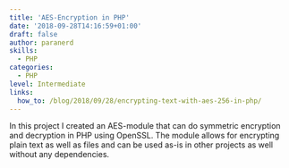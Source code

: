 ```yaml
---
title: 'AES-Encryption in PHP'
date: '2018-09-28T14:16:59+01:00'
draft: false
author: paranerd
skills:
  - PHP
categories:
  - PHP
level: Intermediate
links:
  how_to: /blog/2018/09/28/encrypting-text-with-aes-256-in-php/
---
```


In this project I created an AES-module that can do symmetric encryption and decryption in PHP using OpenSSL. The module allows for encrypting plain text as well as files and can be used as-is in other projects as well without any dependencies.
